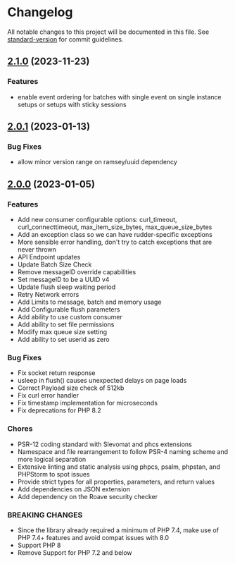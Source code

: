 # Changelog

All notable changes to this project will be documented in this file. See [standard-version](https://github.com/conventional-changelog/standard-version) for commit guidelines.

## [2.1.0](https://github.com/rudderlabs/rudder-php-sdk/compare/v2.1.0...v2.0.1) (2023-11-23)

### Features

* enable event ordering for batches with single event on single instance setups or setups with sticky sessions

## [2.0.1](https://github.com/rudderlabs/rudder-php-sdk/compare/v2.0.1...v2.0.0) (2023-01-13)

### Bug Fixes

* allow minor version range on ramsey/uuid dependency

## [2.0.0](https://github.com/rudderlabs/rudder-php-sdk/compare/v2.0.0...v1.0.1) (2023-01-05)


### Features

* Add new consumer configurable options: curl_timeout, curl_connecttimeout, max_item_size_bytes, max_queue_size_bytes
* Add an exception class so we can have rudder-specific exceptions
* More sensible error handling, don't try to catch exceptions that are never thrown
* API Endpoint updates
* Update Batch Size Check
* Remove messageID override capabilities
* Set messageID to be a UUID v4
* Update flush sleep waiting period
* Retry Network errors
* Add Limits to message, batch and memory usage
* Add Configurable flush parameters
* Add ability to use custom consumer
* Add ability to set file permissions
* Modify max queue size setting
* Add ability to set userid as zero

### Bug Fixes

* Fix socket return response
* usleep in flush() causes unexpected delays on page loads
* Correct Payload size check of 512kb
* Fix curl error handler
* Fix timestamp implementation for microseconds
* Fix deprecations for PHP 8.2

### Chores

* PSR-12 coding standard with Slevomat and phcs extensions
* Namespace and file rearrangement to follow PSR-4 naming scheme and more logical separation
* Extensive linting and static analysis using phpcs, psalm, phpstan, and PHPStorm to spot issues
* Provide strict types for all properties, parameters, and return values
* Add dependencies on JSON extension
* Add dependency on the Roave security checker

### BREAKING CHANGES

* Since the library already required a minimum of PHP 7.4, make use of PHP 7.4+ features and avoid compat issues with 8.0
* Support PHP 8
* Remove Support for PHP 7.2 and below
